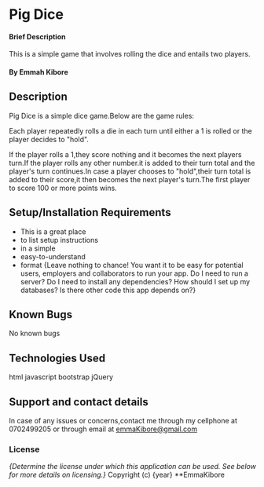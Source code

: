 # Pig Dice
#### Brief Description
This is a simple game that involves rolling the dice and entails two players.
#### By Emmah Kibore
## Description
Pig Dice is a simple dice game.Below are the game rules:

Each player repeatedly rolls a die in each turn until either a 1 is rolled or the player decides to "hold".

If the player rolls a 1,they score nothing and it becomes the next players turn.If the player rolls any other number.it is added to their turn total and the player's turn continues.In case a player chooses to "hold",their turn total is added to their score,it then becomes the next player's turn.The first player to score 100 or more points wins.
## Setup/Installation Requirements
* This is a great place
* to list setup instructions
* in a simple
* easy-to-understand
* format
{Leave nothing to chance! You want it to be easy for potential users, employers and collaborators to run your app. Do I need to run a server? Do I need to install any dependencies? How should I set up my databases? Is there other code this app depends on?}
## Known Bugs
No known bugs
## Technologies Used
html
javascript
bootstrap
jQuery
## Support and contact details
In case of any issues or concerns,contact me through my cellphone at 0702499205 or through email at emmaKibore@gmail.com
### License
*{Determine the license under which this application can be used.  See below for more details on licensing.}*
Copyright (c) {year} **EmmaKibore
